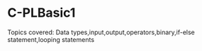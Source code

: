 # C-PLBasic1
Topics covered: Data types,input,output,operators,binary,if-else statement,looping statements
